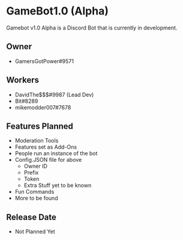# GameBot1.0 (Alpha)

Gamebot v1.0 Alpha is a Discord Bot that is currently in development.

## Owner
- GamersGotPower#9571

## Workers
- DavidThe$$$#9987 (Lead Dev)
- Bit#8289
- mikemodder007#7678

## Features Planned
+ Moderation Tools
+ Features set as Add-Ons
+ People run an instance of the bot
+ Config.JSON file for above
  - Owner ID
  - Prefix
  - Token
  - Extra Stuff yet to be known
+ Fun Commands
+ More to be found

## Release Date
- Not Planned Yet
